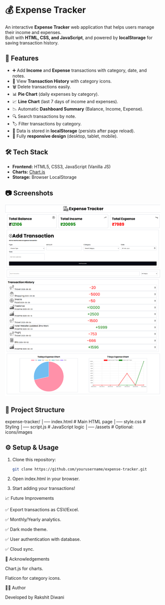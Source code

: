 # 💰 Expense Tracker

An interactive **Expense Tracker** web application that helps users manage their income and expenses.  
Built with **HTML, CSS, and JavaScript**, and powered by **localStorage** for saving transaction history.


## 🚀 Features

- ➕ Add **Income** and **Expense** transactions with category, date, and notes.
- 📜 View **Transaction History** with category icons.
- 🗑️ Delete transactions easily.
- 📊 **Pie Chart** (daily expenses by category).
- 📈 **Line Chart** (last 7 days of income and expenses).
- 📉 Automatic **Dashboard Summary** (Balance, Income, Expense).
- 🔍 Search transactions by note.
- 🏷️ Filter transactions by category.
- 💾 Data is stored in **localStorage** (persists after page reload).
- 📱 Fully **responsive design** (desktop, tablet, mobile).


## 🛠️ Tech Stack

- **Frontend:** HTML5, CSS3, JavaScript (Vanilla JS)
- **Charts:** [Chart.js](https://www.chartjs.org/)
- **Storage:** Browser LocalStorage


## 📷 Screenshots

   ![alt text](https://github.com/Rakshit992005/Expense-Tracker/blob/main/ExpenseTrackerSS.png?raw=true)


## 📂 Project Structure

expense-tracker/
│── index.html # Main HTML page
│── style.css # Styling
│── script.js # JavaScript logic
│── /assets # Optional: icons/images



## ⚙️ Setup & Usage

1. Clone this repository:
   ```bash
   git clone https://github.com/yourusername/expense-tracker.git

2. Open index.html in your browser.

3. Start adding your transactions!

📈 Future Improvements

✅ Export transactions as CSV/Excel.

✅ Monthly/Yearly analytics.

✅ Dark mode theme.

✅ User authentication with database.

✅ Cloud sync.

🙌 Acknowledgements

Chart.js
 for charts.

Flaticon
 for category icons.

👨‍💻 Author

Developed by Rakshit Diwani
